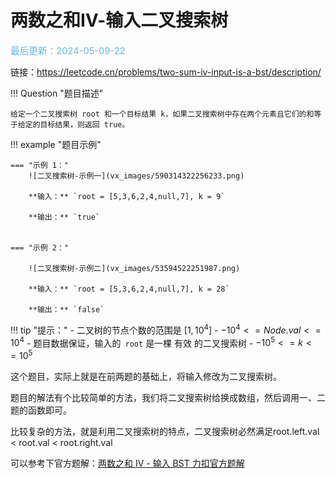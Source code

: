 # 两数之和Ⅳ-输入二叉搜索树

<span style="color:rgb(100,180,246);font-size:11pt">最后更新：2024-05-09-22</span>

链接：https://leetcode.cn/problems/two-sum-iv-input-is-a-bst/description/

!!! Question "题目描述"

    给定一个二叉搜索树 root 和一个目标结果 k，如果二叉搜索树中存在两个元素且它们的和等于给定的目标结果，则返回 true。


!!! example "题目示例"

    === "示例 1："
        ![二叉搜索树-示例一](vx_images/590314322256233.png)
        
        **输入：** `root = [5,3,6,2,4,null,7], k = 9`

        **输出：** `true`


    === "示例 2："
    
        ![二叉搜索树-示例二](vx_images/53594522251987.png)
    
        **输入：** `root = [5,3,6,2,4,null,7], k = 28`

        **输出：** `false`
        

!!! tip "提示："
    - 二叉树的节点个数的范围是  $[1, 10^4]$
    - $-10^4 <= Node.val <= 10^4$
    - 题目数据保证，输入的` root` 是一棵 有效 的二叉搜索树
    - $-10^5 <= k <= 10^5$


这个题目，实际上就是在前两题的基础上，将输入修改为二叉搜索树。

题目的解法有个比较简单的方法，我们将二叉搜索树给换成数组，然后调用一、二题的函数即可。

比较复杂的方法，就是利用二叉搜索树的特点，二叉搜索树必然满足root.left.val < root.val < root.right.val

可以参考下官方题解：[两数之和 IV - 输入 BST 力扣官方题解](https://leetcode.cn/problems/two-sum-iv-input-is-a-bst/solutions/1347526/liang-shu-zhi-he-iv-shu-ru-bst-by-leetco-b4nl/)
